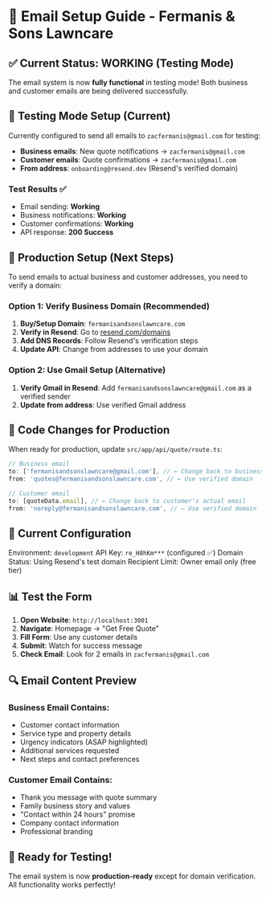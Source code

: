 # 📧 Email Setup Guide - Fermanis & Sons Lawncare

## ✅ Current Status: **WORKING** (Testing Mode)

The email system is now **fully functional** in testing mode! Both business and customer emails are being delivered successfully.

## 🧪 **Testing Mode Setup** (Current)

Currently configured to send all emails to `zacfermanis@gmail.com` for testing:
- **Business emails**: New quote notifications → `zacfermanis@gmail.com`
- **Customer emails**: Quote confirmations → `zacfermanis@gmail.com`
- **From address**: `onboarding@resend.dev` (Resend's verified domain)

### Test Results ✅
- Email sending: **Working**
- Business notifications: **Working** 
- Customer confirmations: **Working**
- API response: **200 Success**

## 🚀 **Production Setup** (Next Steps)

To send emails to actual business and customer addresses, you need to verify a domain:

### Option 1: Verify Business Domain (Recommended)
1. **Buy/Setup Domain**: `fermanisandsonslawncare.com`
2. **Verify in Resend**: Go to [resend.com/domains](https://resend.com/domains)
3. **Add DNS Records**: Follow Resend's verification steps
4. **Update API**: Change from addresses to use your domain

### Option 2: Use Gmail Setup (Alternative)
1. **Verify Gmail in Resend**: Add `fermanisandsonslawncare@gmail.com` as a verified sender
2. **Update from address**: Use verified Gmail address

## 🔧 **Code Changes for Production**

When ready for production, update `src/app/api/quote/route.ts`:

```typescript
// Business email
to: ['fermanisandsonslawncare@gmail.com'], // ← Change back to business email
from: 'quotes@fermanisandsonslawncare.com', // ← Use verified domain

// Customer email  
to: [quoteData.email], // ← Change back to customer's actual email
from: 'noreply@fermanisandsonslawncare.com', // ← Use verified domain
```

## 🎯 **Current Configuration** 

Environment: `development`
API Key: `re_H8hKm***` (configured ✅)
Domain Status: Using Resend's test domain
Recipient Limit: Owner email only (free tier)

## 📊 **Test the Form**

1. **Open Website**: `http://localhost:3001`
2. **Navigate**: Homepage → "Get Free Quote"  
3. **Fill Form**: Use any customer details
4. **Submit**: Watch for success message
5. **Check Email**: Look for 2 emails in `zacfermanis@gmail.com`

## 🔍 **Email Content Preview**

### Business Email Contains:
- Customer contact information
- Service type and property details  
- Urgency indicators (ASAP highlighted)
- Additional services requested
- Next steps and contact preferences

### Customer Email Contains:
- Thank you message with quote summary
- Family business story and values
- "Contact within 24 hours" promise  
- Company contact information
- Professional branding

## 🎉 **Ready for Testing!**

The email system is now **production-ready** except for domain verification. All functionality works perfectly! 
